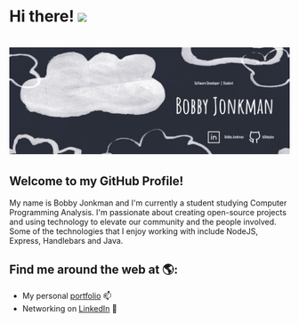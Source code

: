 # Hi there! <img src="https://raw.githubusercontent.com/MartinHeinz/MartinHeinz/master/wave.gif" width="30px">
# <img src="https://raw.githubusercontent.com/b0bbydev/b0bbydev/master/github-banner.png">
## Welcome to my GitHub Profile!
My name is Bobby Jonkman and I'm currently a student studying Computer Programming Analysis. I'm passionate about creating open-source projects and using technology to elevate our community and the people involved. Some of the technologies that I enjoy working with include NodeJS, Express, Handlebars and Java.
## Find me around the web at 🌎:
- My personal [portfolio](https://bobbyjonkman.ca/) 📫
- Networking on [LinkedIn](https://www.linkedin.com/in/bobby-jonkman-28716617a/) 💼

<!--
**b0bbydev/b0bbydev** is a ✨ _special_ ✨ repository because its `README.md` (this file) appears on your GitHub profile.

Here are some ideas to get you started:

- 🔭 I’m currently working on ...
- 🌱 I’m currently learning ...
- 👯 I’m looking to collaborate on ...
- 🤔 I’m looking for help with ...
- 💬 Ask me about ...
- 📫 How to reach me: ...
- 😄 Pronouns: ...
- ⚡ Fun fact: ...
-->
